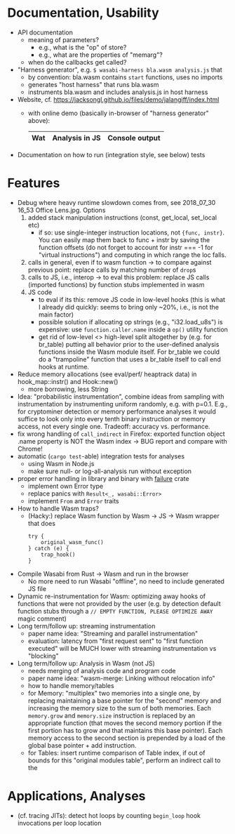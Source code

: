 # Documentation, Usability

- API documentation
    * meaning of parameters?
         - e.g., what is the "op" of store?
         - e.g., what are the properties of "memarg"?
    * when do the callbacks get called?
- "Harness generator", e.g. ```$ wasabi-harness bla.wasm analysis.js``` that
    * by convention: bla.wasm contains ```start``` functions, uses no imports
    * generates "host harness" that runs bla.wasm
    * instruments bla.wasm and includes analysis.js in host harness
- Website, cf. https://jacksongl.github.io/files/demo/jalangiff/index.html
    * with online demo (basically in-browser of "harness generator" above): 

        | Wat | Analysis in JS | Console output |
        | --- | --- | --- |
- Documentation on how to run (integration style, see below) tests

# Features

- Debug where heavy runtime slowdown comes from, see 2018_07_30 16_53 Office Lens.jpg. Options
    1. added stack manipulation instructions (const, get_local, set_local etc)
        - if so: use single-integer instruction locations, not ```{func, instr}```. You can easily map them back to func + instr by saving the function offsets (do not forget to account for instr === -1 for "virtual instructions") and computing in which range the loc falls.
    2. calls in general, even if to wasm function -> to compare against previous point: replace calls by matching number of ```drop```s
    3. calls to JS, i.e., interop -> to eval this problem: replace JS calls (imported functions) by function stubs implemented in wasm
    4. JS code 
        - to eval if its this: remove JS code in low-level hooks (this is what I already did quickly: seems to bring only ~20%, i.e., is not the main factor)
        - possible solution if allocating op strings (e.g., "i32.load_u8s") is expensive: use ```function.caller.name``` inside a ```op()``` utility function
        - get rid of low-level <> high-level split altogether by (e.g. for br_table) putting all behavior prior to the user-defined analysis functions inside the Wasm module itself. For br_table we could do a "trampoline" function that uses a br_table itself to call end hooks at runtime.
- Reduce memory allocations (see eval/perf/ heaptrack data) in hook_map::instr() and Hook::new()
    * more borrowing, less String
- Idea: "probabilistic instrumentation", combine ideas from sampling with instrumentation by instrumenting uniform randomly, e.g. with p=0.1. E.g., for cryptominer detection or memory performance analyses it would suffice to look only into every tenth binary instruction or memory access, not every single one. Tradeoff: accuracy vs. performance.
- fix wrong handling of ```call_indirect``` in Firefox: exported function object .name property is NOT the Wasm index -> BUG report and compare with Chrome!
- automatic (```cargo test```-able) integration tests for analyses 
    * using Wasm in Node.js
    * make sure null- or log-all-analysis run without exception
- proper error handling in library and binary with [failure](https://boats.gitlab.io/failure/intro.html) crate
    * implement own Error type
    * replace panics with ```Result<_, wasabi::Error>```
    * implement ```From``` and ```Error``` traits
- How to handle Wasm traps?
    * (Hacky:) replace Wasm function by Wasm -> JS -> Wasm wrapper that does 
        ```
        try { 
            original_wasm_func()
        } catch (e) {
            trap_hook()
        }
        ```
- Compile Wasabi from Rust -> Wasm and run in the browser
    * No more need to run Wasabi "offline", no need to include generated JS file
- Dynamic re-instrumentation for Wasm: optimizing away hooks of functions that were not provided by
the user (e.g. by detection default function stubs through a ```// EMPTY FUNCTION, PLEASE OPTIMIZE AWAY``` magic
comment)
- Long term/follow up: streaming instrumentation
    * paper name idea: "Streaming and parallel instrumentation"
    * evaluation: latency from "first request sent" to "first function executed" will be MUCH lower with streaming instrumentation vs "blocking"
- Long term/follow up: Analysis in Wasm (not JS)
    * needs merging of analysis code and program code
    * paper name idea: "wasm-merge: Linking without relocation info"
    * how to handle memory/tables
    * for Memory: "multiplex" two memories into a single one, by replacing maintaining a base pointer for the "second" memory and increasing the memory size to the sum of both memories. Each ```memory.grow``` and ```memory.size``` instruction is replaced by an appropriate function (that moves the second memory portion if the first portion has to grow and that maintains this base pointer). Each memory access to the second section is prepended by a load of the global base pointer + add instruction.
    * for Tables: insert runtime comparison of Table index, if out of bounds for this "original modules table", perform
    an indirect call to the 

# Applications, Analyses

- (cf. tracing JITs): detect hot loops by counting ```begin_loop``` hook invocations per loop location